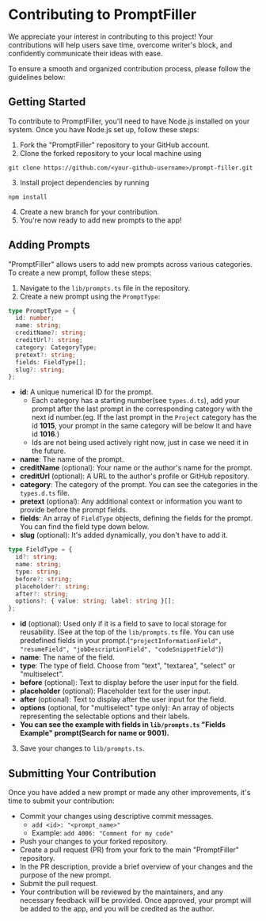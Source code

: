 # Contributing to PromptFiller

We appreciate your interest in contributing to this project! Your contributions will help users save time, overcome writer's block, and confidently communicate their ideas with ease.

To ensure a smooth and organized contribution process, please follow the guidelines below:

## Getting Started

To contribute to PromptFiller, you'll need to have Node.js installed on your system. Once you have Node.js set up, follow these steps:

1. Fork the "PromptFiller" repository to your GitHub account.
2. Clone the forked repository to your local machine using

```console
git clone https://github.com/<your-github-username>/prompt-filler.git
```

3. Install project dependencies by running

```console
npm install
```

4. Create a new branch for your contribution.
5. You're now ready to add new prompts to the app!

## Adding Prompts

"PromptFiller" allows users to add new prompts across various categories. To create a new prompt, follow these steps:

1. Navigate to the `lib/prompts.ts` file in the repository.
2. Create a new prompt using the `PromptType`:

```typescript
type PromptType = {
  id: number;
  name: string;
  creditName?: string;
  creditUrl?: string;
  category: CategoryType;
  pretext?: string;
  fields: FieldType[];
  slug?: string;
};
```

- **id**: A unique numerical ID for the prompt.
  - Each category has a starting number(see `types.d.ts`), add your prompt after the last prompt in the corresponding category with the next id number.(eg. If the last prompt in the `Project` category has the id **1015**, your prompt in the same category will be below it and have id **1016**.)
  - Ids are not being used actively right now, just in case we need it in the future.
- **name**: The name of the prompt.
- **creditName** (optional): Your name or the author's name for the prompt.
- **creditUrl** (optional): A URL to the author's profile or GitHub repository.
- **category**: The category of the prompt. You can see the categories in the `types.d.ts` file.
- **pretext** (optional): Any additional context or information you want to provide before the prompt fields.
- **fields**: An array of `FieldType` objects, defining the fields for the prompt. You can find the field type down below.
- **slug** (optional): It's added dynamically, you don't have to add it.

```typescript
type FieldType = {
  id?: string;
  name: string;
  type: string;
  before?: string;
  placeholder?: string;
  after?: string;
  options?: { value: string; label: string }[];
};
```

- **id** (optional): Used only if it is a field to save to local storage for reusability. (See at the top of the `lib/prompts.ts` file. You can use predefined fields in your prompt.(`"projectInformationField", "resumeField", "jobDescriptionField", "codeSnippetField"`))
- **name**: The name of the field.
- **type**: The type of field. Choose from "text", "textarea", "select" or "multiselect".
- **before** (optional): Text to display before the user input for the field.
- **placeholder** (optional): Placeholder text for the user input.
- **after** (optional): Text to display after the user input for the field.
- **options** (optional, for "multiselect" type only): An array of objects representing the selectable options and their labels.
- **You can see the example with fields in `lib/prompts.ts` "Fields Example" prompt(Search for name or 9001).**

3. Save your changes to `lib/prompts.ts`.

## Submitting Your Contribution

Once you have added a new prompt or made any other improvements, it's time to submit your contribution:

- Commit your changes using descriptive commit messages.
  - `add <id>: "<prompt_name>"`
  - Example: `add 4006: "Comment for my code"`
- Push your changes to your forked repository.
- Create a pull request (PR) from your fork to the main "PromptFiller" repository.
- In the PR description, provide a brief overview of your changes and the purpose of the new prompt.
- Submit the pull request.
- Your contribution will be reviewed by the maintainers, and any necessary feedback will be provided. Once approved, your prompt will be added to the app, and you will be credited as the author.
